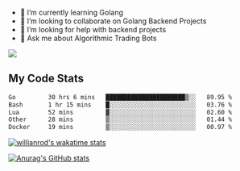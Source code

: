 
- 🌱 I’m currently learning Golang
- 👯 I’m looking to collaborate on Golang Backend Projects
- 🤔 I’m looking for help with backend projects
- 💬 Ask me about Algorithmic Trading Bots

![](https://github-profile-trophy.vercel.app/?username=kevinbarrero)

## My Code Stats

<!--START_SECTION:waka-->

```txt
Go         30 hrs 6 mins   ██████████████████████▒░░   89.95 %
Bash       1 hr 15 mins    █░░░░░░░░░░░░░░░░░░░░░░░░   03.76 %
Lua        52 mins         ▓░░░░░░░░░░░░░░░░░░░░░░░░   02.60 %
Other      28 mins         ▒░░░░░░░░░░░░░░░░░░░░░░░░   01.44 %
Docker     19 mins         ▒░░░░░░░░░░░░░░░░░░░░░░░░   00.97 %
```

<!--END_SECTION:waka-->

[![willianrod's wakatime stats](https://github-readme-stats.vercel.app/api/wakatime?username=holdandup&layout=compact&theme=react&custom_title=Wakatime%20All%20Time%20Stats&langs_count=8)](https://github.com/anuraghazra/github-readme-stats)

[![Anurag's GitHub stats](https://github-readme-stats.vercel.app/api?username=Kevinbarrero)](https://github.com/anuraghazra/github-readme-stats)




